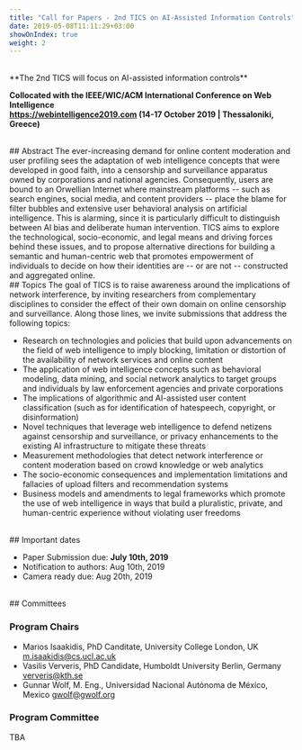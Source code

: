 ```yaml
---
title: "Call for Papers - 2nd TICS on AI-Assisted Information Controls"
date: 2019-05-08T11:11:29+03:00
showOnIndex: true
weight: 2
---
```


<br>
**The 2nd TICS will focus on AI-assisted information controls**

**Collocated with the IEEE/WIC/ACM International Conference on Web Intelligence <br>
https://webintelligence2019.com (14-17 October 2019 | Thessaloniki, Greece)**

<br>
## Abstract
The ever-increasing demand for online content moderation and user
profiling sees the adaptation of web intelligence concepts that were developed
in good faith, into a censorship and surveillance apparatus owned by
corporations and national agencies. Consequently, users are bound to an
Orwellian Internet where mainstream platforms -- such as search engines, social
media, and content providers -- place the blame for filter bubbles and extensive
user behavioral analysis on artificial intelligence. This is alarming, since it is particularly
difficult to distinguish between AI bias and deliberate human intervention. TICS
aims to explore the technological, socio-economic, and legal means and driving
forces behind these issues, and to propose alternative directions for building a
semantic and human-centric web that promotes empowerment of individuals to decide
on how their identities are -- or are not -- constructed and aggregated online.

<br>
## Topics
The goal of TICS is to raise awareness around the implications of network
interference, by inviting researchers from complementary disciplines to consider
the effect of their own domain on online censorship and surveillance. Along
those lines, we invite submissions that address the following topics:

* Research on technologies and policies that build upon advancements on the
    field of web intelligence to imply blocking, limitation or distortion of the
    availability of network services and online content
* The application of web intelligence concepts such as behavioral modeling,
    data mining, and social network analytics to target groups and individuals
    by law enforcement agencies and private corporations
* The implications of algorithmic and AI-assisted user content classification
    (such as for identification of hatespeech, copyright, or disinformation)
* Novel techniques that leverage web intelligence to defend netizens against
    censorship and surveillance, or privacy enhancements to the existing AI
    infrastructure to mitigate these threats
* Measurement methodologies that detect network interference or content
    moderation based on crowd knowledge or web analytics
* The socio-economic consequences and implementation limitations and fallacies
    of upload filters and recommendation systems
* Business models and amendments to legal frameworks which promote the use of
    web intelligence in ways that build a pluralistic, private, and
    human-centric experience without violating user freedoms

<br>
## Important dates

 * Paper Submission due: **July 10th, 2019**
 * Notification to authors: Aug 10th, 2019
 * Camera ready due: Aug 20th, 2019

<br>
## Committees

### Program Chairs
* Marios Isaakidis, PhD Canditate, University College London, UK m.isaakidis@cs.ucl.ac.uk
* Vasilis Ververis, PhD Candidate, Humboldt University Berlin, Germany ververis@kth.se
* Gunnar Wolf,  M. Eng., Universidad Nacional Autónoma de México, Mexico gwolf@gwolf.org

### Program Committee
TBA
